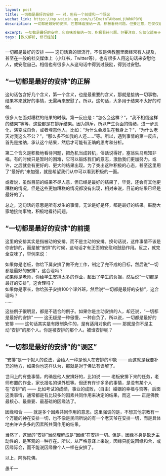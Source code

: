 ```yaml
---
layout: post
title: 一切都是最好的安排 —— 对，但有一个前提和一个误区
wechat_link: https://mp.weixin.qq.com/s/SEmetnTANbomLjUWhKP8fQ
description: 一切都是最好的安排，它意味着接纳一切，积极看待问题。但要注意，它仅仅适用于被安排的人。世间很多事是因缘和合的结果，并非某个人安排。不要误解为有万能的神或老天爷在安排一切。

excerpt: 一切都是最好的安排，它意味着接纳一切，积极看待问题。但要注意，它仅仅适用于被安排的人。世间很多事是因缘和合的结果，并非某个人安排。不要误解为有万能的神或老天爷在安排一切。
tags: [教义解析, 修行经验]
---
```


一切都是最好的安排 —— 这句话真的很流行，不仅是佛教圈里面经常有人提及，甚至在一般的社交媒体上（小红书，Twitter等），也有很多人用这句话来安慰他人，或安慰自己。相信也有很多人从这句话中得到过鼓励，得到过安慰。

## “一切都是最好的安排”的正解

这句话包含好几个含义，第一个含义，也是最重要的含义，那就是接纳一切事物。结果本来就好的事情，无需再来安慰了。所以，这句话，大多用于结果不太好的时候。

很多人在面对糟糕的结果的时候，第一反应是：“怎么会这样？”，“我不相信这样的结果”等等，这些都是在排斥结果。因为排斥，所以产生负面的情绪，进一步恶化，演变成自负，或者埋怨他人，比如：“为什么会发生在我身上？”，“为什么老天对我这么不公？”，“那么多不如我的人还……”等。所以，遇到事情的第一反应，首先是接纳，承认这个结果，然后才可能有正确的思考和分析。

第二个含义是积极地看待问题，把危机当成转机，俗话说得好，塞翁失马焉知非福。有的时候只是暂时的困难，它可以锻炼我们的意志，激励我们更加努力。或许，之后就会有更好的、更大的结果出现。为了突出这种积极的心态，甚至这里用了“最好的”来加强，就是希望我们从中可以看到积极的一面。

或者说，虽然目前的结果不尽人意，但已经是最好的结果了，毕竟，还会有其他更糟糕的情况，但是这些更加糟糕的情况都没有出现，相对来说，目前的结果已经是最好的了。

总之，这句话的意思是所有发生的事情，无论是好是坏，都是最好的结果。鼓励大家地接纳事物，积极地看待问题。

## “一切都是最好的安排”的前提

这里的安排其实是指被动的安排，而不是主动的安排。换句话说，这件事情不该是你安排的，而是被“安排”的时候，这句话才有正面的安慰和鼓励作用。反之，就完全变味了，举例来说：

如果你是老板，你给下属安排了做不完工作，制定了完不成的目标，然后说“一切都是最好的安排”，这合理吗？<br>
如果你是老师，你给学生安排太多的作业，超出了学生的负担，然后说“一切都是最好的安排”，这合理吗？<br>
如果你是家长，你给孩子安排100个课外班，然后说“一切都是最好的安排”，这合理吗？<br>
…… 

这些例子很明显，都是不适合的例子。如果你是主动安排的人，却还说，“一切都是最好的安排” —— 这无疑是一种傲慢，一种自负了。所以说，一切都是最好的安排 —— 这句话其实是有限制条件的，是有适用对象的 —— 那就是你不是主动“安排”的那个人。你是被安排的那个人。被谁安排呢？

## “一切都是最好的安排”的“误区”

“安排”是一个拟人的说法，会给人一种是他人在安排的印象 —— 而这就是我要补充的地方，如果你也这样认为，那就是对于佛法有误解了。

世间上的有些事情，的确是他人安排好的，比如说 —— 老板安排下来的任务，老师布置的作业，家长报名的课外班等。但还有许许多多的事情，是没有某个人在“安排”的 —— 比如考试的成绩，事业的成败，（自由）婚姻的幸福与否等。后面这类事情，通常都是有比较多的因素共同作用来决定的结果，而这 —— 正是佛教最核心、最重要、最基础的因缘法了。

因缘和合 —— 就是多个因素共同作用的意思。这里强调的是，不想其他宗教有一个万能的神在安排一切，也不像是民间所说的有一个老天爷在安排一切，而是具体地由许许多多的因素所共同作用的结果。

当然了，这里的“安排”当然理解成是“因缘”在安排一切。但是，因缘本身是缺乏主动性的，是客观的一种存在。所以，从严格意译上来说，因缘只能说因缘和合，或因缘际会，而不能说因缘像个人一样在安排了。

以上，阿弥陀佛。

愚千一

